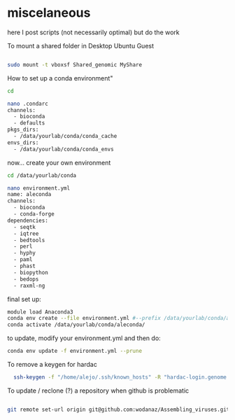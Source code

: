 # miscelaneous
here I post scripts (not necessarily optimal) but do the work 


To mount a shared folder in Desktop Ubuntu Guest



```bash

sudo mount -t vboxsf Shared_genomic MyShare

```


How to set up a conda environment"

```bash
cd

nano .condarc
channels:
  - bioconda
  - defaults
pkgs_dirs:
  - /data/yourlab/conda/conda_cache
envs_dirs:
  - /data/yourlab/conda/conda_envs


```


now... create your own environment

```bash
cd /data/yourlab/conda

nano environment.yml
name: aleconda
channels:
  - bioconda
  - conda-forge
dependencies:
  - seqtk
  - iqtree
  - bedtools
  - perl
  - hyphy
  - paml
  - phast
  - biopython
  - bedops
  - raxml-ng

```

final set up:

```bash
module load Anaconda3
conda env create --file environment.yml #--prefix /data/yourlab/conda/aleconda
conda activate /data/yourlab/conda/aleconda/

```

to update, modify your environment.yml and then do:

```bash
conda env update -f environment.yml --prune

```


To remove a keygen for hardac

```bash
  ssh-keygen -f "/home/alejo/.ssh/known_hosts" -R "hardac-login.genome.duke.edu"
```

To update / reclone (?) a repository when github is problematic

```bash

git remote set-url origin git@github.com:wodanaz/Assembling_viruses.git

```
